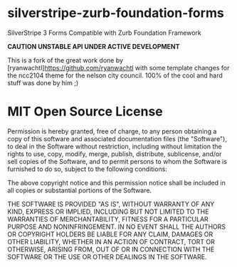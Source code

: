 silverstripe-zurb-foundation-forms
==================================

SilverStripe 3 Forms Compatible with Zurb Foundation Framework

**CAUTION UNSTABLE API UNDER ACTIVE DEVELOPMENT**

This is a fork of the great work done by [ryanwachtl]https://github.com/ryanwachtl with some template changes for the ncc2104 theme for the nelson city council. 100% of the cool and hard stuff was done by him ;)

MIT Open Source License
=================================

Permission is hereby granted, free of charge, to any person obtaining a copy of this software and associated documentation files (the "Software"), to deal in the Software without restriction, including without limitation the rights to use, copy, modify, merge, publish, distribute, sublicense, and/or sell copies of the Software, and to permit persons to whom the Software is furnished to do so, subject to the following conditions:

The above copyright notice and this permission notice shall be included in all copies or substantial portions of the Software.

THE SOFTWARE IS PROVIDED "AS IS", WITHOUT WARRANTY OF ANY KIND, EXPRESS OR IMPLIED, INCLUDING BUT NOT LIMITED TO THE WARRANTIES OF MERCHANTABILITY, FITNESS FOR A PARTICULAR PURPOSE AND NONINFRINGEMENT. IN NO EVENT SHALL THE AUTHORS OR COPYRIGHT HOLDERS BE LIABLE FOR ANY CLAIM, DAMAGES OR OTHER LIABILITY, WHETHER IN AN ACTION OF CONTRACT, TORT OR OTHERWISE, ARISING FROM, OUT OF OR IN CONNECTION WITH THE SOFTWARE OR THE USE OR OTHER DEALINGS IN THE SOFTWARE.
